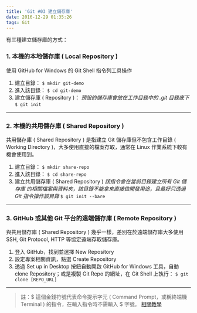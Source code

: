```yaml
---
title: 'Git #03 建立儲存庫'
date: 2016-12-29 01:35:26
tags: Git
---
```

有三種建立儲存庫的方式：

### 1. 本機的本地儲存庫 ( Local Repository )
使用 GitHub for Windows 的 Git Shell 指令列工具操作

1. 建立目錄：
   `$ mkdir git-demo`
2. 進入該目錄：
   `$ cd git-demo`
3. 建立儲存庫 ( Repository )：
   *預設的儲存庫會放在工作目錄中的 .git 目錄底下*
   `$ git init`

---

### 2. 本機的共用儲存庫 ( Shared Repository )
共用儲存庫 ( Shared Repository ) 是指建立 Git 儲存庫但不包含工作目錄 ( Working Directory )，大多使用直接的檔案存取，通常在 Linux 作業系統下較有機會使用到。

1. 建立目錄：
   `$ mkdir share-repo`
2. 進入該目錄：
   `$ cd share-repo`
3. 建立共用儲存庫 ( Shared Repository )
   *該指令會在當前目錄建立所有 Git 儲存庫 的相關檔案與資料夾，該目錄不能拿來直接做開發用途，且最好只透過 Git 指令操作該目錄*
`$ git init --bare`

---

### 3. GitHub 或其他 Git 平台的遠端儲存庫 ( Remote Repository )
與共用儲存庫 ( Shared Repository ) 幾乎一樣，差別在於遠端儲存庫大多使用 SSH, Git Protocol, HTTP 等協定遠端存取儲存庫。

1. 登入 GitHub，找到並選擇 New Repository
2. 設定專案相關資訊，點選 Create Repository
3. 透過 Set up in Desktop 按鈕自動開啟 GitHub for Windows 工具，自動 clone Repository；或是複製 Git Repo 的網址，在 Git Shell 上執行：
  `$ git clone [REPO_URL]`

---

> 註：$ 這個金錢符號代表命令提示字元 ( Command Prompt，或稱終端機 Terminal ) 的指令，在輸入指令時不需輸入 $ 字號。
[相關教學](https://carolhsu.gitbooks.io/django-girls-tutorial-traditional-chiness/content/intro_to_command_line/README.html)
